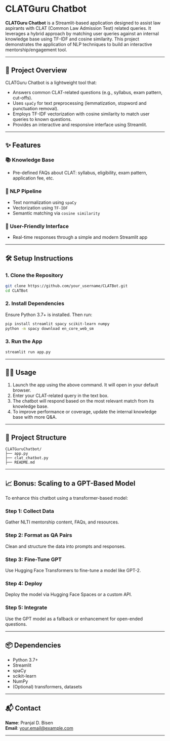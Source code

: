 # CLATGuru Chatbot

**CLATGuru Chatbot** is a Streamlit-based application designed to assist law aspirants with CLAT (Common Law Admission Test) related queries. It leverages a hybrid approach by matching user queries against an internal knowledge base using TF-IDF and cosine similarity. This project demonstrates the application of NLP techniques to build an interactive mentorship/engagement tool.

---

## 🚀 Project Overview

CLATGuru Chatbot is a lightweight tool that:

- Answers common CLAT-related questions (e.g., syllabus, exam pattern, cut-offs).
- Uses `spaCy` for text preprocessing (lemmatization, stopword and punctuation removal).
- Employs TF-IDF vectorization with cosine similarity to match user queries to known questions.
- Provides an interactive and responsive interface using Streamlit.

---

## ✨ Features

### 📚 Knowledge Base
- Pre-defined FAQs about CLAT: syllabus, eligibility, exam pattern, application fee, etc.

### 🧠 NLP Pipeline
- Text normalization using `spaCy`
- Vectorization using `TF-IDF`
- Semantic matching via `cosine similarity`

### 💬 User-Friendly Interface
- Real-time responses through a simple and modern Streamlit app

---

## 🛠️ Setup Instructions

### 1. Clone the Repository
```bash
git clone https://github.com/your_username/CLATBot.git
cd CLATBot
```

### 2. Install Dependencies
Ensure Python 3.7+ is installed. Then run:
```bash
pip install streamlit spacy scikit-learn numpy
python -m spacy download en_core_web_sm
```

### 3. Run the App
```bash
streamlit run app.py
```

---

## 🧑‍💻 Usage

1. Launch the app using the above command. It will open in your default browser.
2. Enter your CLAT-related query in the text box.
3. The chatbot will respond based on the most relevant match from its knowledge base.
4. To improve performance or coverage, update the internal knowledge base with more Q&A.

---

## 📁 Project Structure

```
CLATGuruChatbot/
├── app.py            
├── clat_chatbot.py  
├── README.md         
```

---

## 📈 Bonus: Scaling to a GPT-Based Model

To enhance this chatbot using a transformer-based model:

### Step 1: Collect Data  
Gather NLTI mentorship content, FAQs, and resources.

### Step 2: Format as QA Pairs  
Clean and structure the data into prompts and responses.

### Step 3: Fine-Tune GPT  
Use Hugging Face Transformers to fine-tune a model like GPT-2.

### Step 4: Deploy  
Deploy the model via Hugging Face Spaces or a custom API.

### Step 5: Integrate  
Use the GPT model as a fallback or enhancement for open-ended questions.

---

## 📦 Dependencies

- Python 3.7+
- Streamlit  
- spaCy  
- scikit-learn  
- NumPy  
- (Optional) transformers, datasets

---

## 📬 Contact

**Name**: Pranjal D. Bisen  
**Email**: your.email@example.com

---
